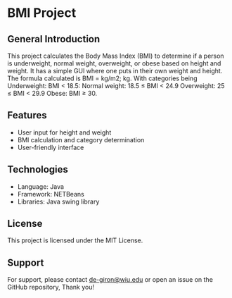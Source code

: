 # BMI Project

## General Introduction
This project calculates the Body Mass Index (BMI) to determine if a person is underweight, normal weight, overweight, or obese based on height and weight. It has a simple GUI where one puts in their own weight and height. The formula calculated is BMI = kg/m2; kg. With categories being Underweight: BMI < 18.5:
Normal weight: 18.5 ≤ BMI < 24.9
Overweight: 25 ≤ BMI < 29.9
Obese: BMI ≥ 30. 

## Features
- User input for height and weight
- BMI calculation and category determination
- User-friendly interface

## Technologies
- Language: Java
- Framework: NETBeans
- Libraries: Java swing library

## License
This project is licensed under the MIT License.

## Support
For support, please contact de-giron@wiu.edu or open an issue on the GitHub repository, Thank you!

 
